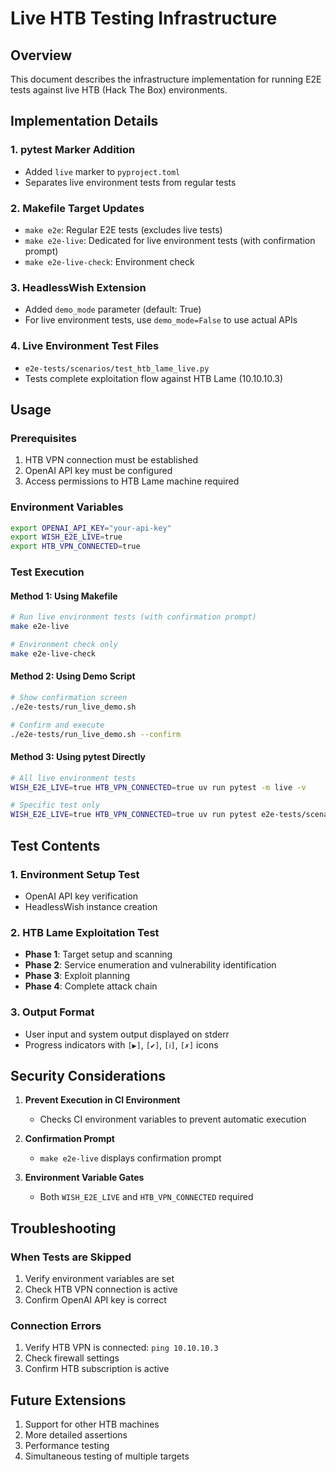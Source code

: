 # Live HTB Testing Infrastructure

## Overview

This document describes the infrastructure implementation for running E2E tests against live HTB (Hack The Box) environments.

## Implementation Details

### 1. pytest Marker Addition
- Added `live` marker to `pyproject.toml`
- Separates live environment tests from regular tests

### 2. Makefile Target Updates
- `make e2e`: Regular E2E tests (excludes live tests)
- `make e2e-live`: Dedicated for live environment tests (with confirmation prompt)
- `make e2e-live-check`: Environment check

### 3. HeadlessWish Extension
- Added `demo_mode` parameter (default: True)
- For live environment tests, use `demo_mode=False` to use actual APIs

### 4. Live Environment Test Files
- `e2e-tests/scenarios/test_htb_lame_live.py`
- Tests complete exploitation flow against HTB Lame (10.10.10.3)

## Usage

### Prerequisites
1. HTB VPN connection must be established
2. OpenAI API key must be configured
3. Access permissions to HTB Lame machine required

### Environment Variables
```bash
export OPENAI_API_KEY="your-api-key"
export WISH_E2E_LIVE=true
export HTB_VPN_CONNECTED=true
```

### Test Execution

#### Method 1: Using Makefile
```bash
# Run live environment tests (with confirmation prompt)
make e2e-live

# Environment check only
make e2e-live-check
```

#### Method 2: Using Demo Script
```bash
# Show confirmation screen
./e2e-tests/run_live_demo.sh

# Confirm and execute
./e2e-tests/run_live_demo.sh --confirm
```

#### Method 3: Using pytest Directly
```bash
# All live environment tests
WISH_E2E_LIVE=true HTB_VPN_CONNECTED=true uv run pytest -m live -v

# Specific test only
WISH_E2E_LIVE=true HTB_VPN_CONNECTED=true uv run pytest e2e-tests/scenarios/test_htb_lame_live.py::test_live_environment_setup -v
```

## Test Contents

### 1. Environment Setup Test
- OpenAI API key verification
- HeadlessWish instance creation

### 2. HTB Lame Exploitation Test
- **Phase 1**: Target setup and scanning
- **Phase 2**: Service enumeration and vulnerability identification
- **Phase 3**: Exploit planning
- **Phase 4**: Complete attack chain

### 3. Output Format
- User input and system output displayed on stderr
- Progress indicators with `[▶]`, `[✔]`, `[ℹ]`, `[✗]` icons

## Security Considerations

1. **Prevent Execution in CI Environment**
   - Checks CI environment variables to prevent automatic execution
   
2. **Confirmation Prompt**
   - `make e2e-live` displays confirmation prompt
   
3. **Environment Variable Gates**
   - Both `WISH_E2E_LIVE` and `HTB_VPN_CONNECTED` required

## Troubleshooting

### When Tests are Skipped
1. Verify environment variables are set
2. Check HTB VPN connection is active
3. Confirm OpenAI API key is correct

### Connection Errors
1. Verify HTB VPN is connected: `ping 10.10.10.3`
2. Check firewall settings
3. Confirm HTB subscription is active

## Future Extensions

1. Support for other HTB machines
2. More detailed assertions
3. Performance testing
4. Simultaneous testing of multiple targets